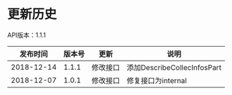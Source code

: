 # 更新历史 #
API版本：1.1.1

|发布时间|版本号|更新|说明|
|---|---|---|---|
|2018-12-14|1.1.1 |修改接口|添加DescribeCollecInfosPart |
|2018-12-07|1.0.1 |修改接口|修复接口为internal |
